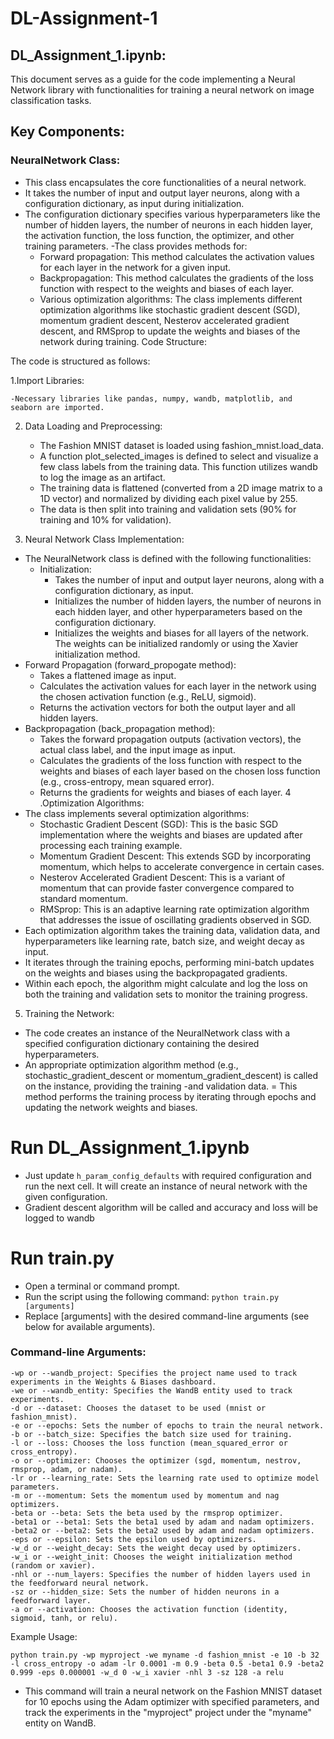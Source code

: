 # DL-Assignment-1
## DL_Assignment_1.ipynb:
This document serves as a guide for the code implementing a Neural Network library with functionalities for training a neural network on image classification tasks.

## Key Components:

### NeuralNetwork Class:
- This class encapsulates the core functionalities of a neural network.
- It takes the number of input and output layer neurons, along with a configuration dictionary, as input during initialization.
- The configuration dictionary specifies various hyperparameters like the number of hidden layers, the number of neurons in each hidden layer, the activation function, the loss function, the optimizer, and other training parameters.
-The class provides methods for:
  - Forward propagation: This method calculates the activation values for each layer in the network for a given input.
  - Backpropagation: This method calculates the gradients of the loss function with respect to the weights and biases of each layer.
  - Various optimization algorithms: The class implements different optimization algorithms like stochastic gradient descent (SGD), momentum gradient descent, Nesterov accelerated gradient descent, and RMSprop to update the weights and biases of the network during training.
Code Structure:

The code is structured as follows:

1.Import Libraries:

    -Necessary libraries like pandas, numpy, wandb, matplotlib, and seaborn are imported.
2. Data Loading and Preprocessing:

    - The Fashion MNIST dataset is loaded using fashion_mnist.load_data.
    - A function plot_selected_images is defined to select and visualize a few class labels from the training data. This function utilizes wandb to log the image as an artifact.
    - The training data is flattened (converted from a 2D image matrix to a 1D vector) and normalized by dividing each pixel value by 255.
    - The data is then split into training and validation sets (90% for training and 10% for validation).
3. Neural Network Class Implementation:

  - The NeuralNetwork class is defined with the following functionalities:
    - Initialization:
        - Takes the number of input and output layer neurons, along with a configuration dictionary, as input.
        - Initializes the number of hidden layers, the number of neurons in each hidden layer, and other hyperparameters based on the configuration dictionary.
        - Initializes the weights and biases for all layers of the network. The weights can be initialized randomly or using the Xavier initialization method.
  - Forward Propagation (forward_propogate method):
      - Takes a flattened image as input.
      - Calculates the activation values for each layer in the network using the chosen activation function (e.g., ReLU, sigmoid).
      - Returns the activation vectors for both the output layer and all hidden layers.
  - Backpropagation (back_propagation method):
      - Takes the forward propagation outputs (activation vectors), the actual class label, and the input image as input.
      - Calculates the gradients of the loss function with respect to the weights and biases of each layer based on the chosen loss function (e.g., cross-entropy, mean squared error).
      - Returns the gradients for weights and biases of each layer.
4 .Optimization Algorithms:
- The class implements several optimization algorithms:
   - Stochastic Gradient Descent (SGD): This is the basic SGD implementation where the weights and biases are updated after processing each training example.
   - Momentum Gradient Descent: This extends SGD by incorporating momentum, which helps to accelerate convergence in certain cases.
   - Nesterov Accelerated Gradient Descent: This is a variant of momentum that can provide faster convergence compared to standard momentum.
   - RMSprop: This is an adaptive learning rate optimization algorithm that addresses the issue of oscillating gradients observed in SGD.
- Each optimization algorithm takes the training data, validation data, and hyperparameters like learning rate, batch size, and weight decay as input.
- It iterates through the training epochs, performing mini-batch updates on the weights and biases using the backpropagated gradients.
- Within each epoch, the algorithm might calculate and log the loss on both the training and validation sets to monitor the training progress.

5. Training the Network:

- The code  creates an instance of the NeuralNetwork class with a specified configuration dictionary containing the desired hyperparameters.
- An appropriate optimization algorithm method (e.g., stochastic_gradient_descent or momentum_gradient_descent) is called on the instance, providing the training -and validation data.
= This method performs the training process by iterating through epochs and updating the network weights and biases.

# Run DL_Assignment_1.ipynb
- Just update ```h_param_config_defaults``` with required configuration and run the next cell. It will create an instance of neural network with the given configuration.
- Gradient descent algorithm will be called and accuracy and loss will be logged to wandb

# Run train.py
- Open a terminal or command prompt.
- Run the script using the following command:
```python train.py [arguments]```
- Replace [arguments] with the desired command-line arguments (see below for available arguments).

### Command-line Arguments:
```
-wp or --wandb_project: Specifies the project name used to track experiments in the Weights & Biases dashboard.
-we or --wandb_entity: Specifies the WandB entity used to track experiments.
-d or --dataset: Chooses the dataset to be used (mnist or fashion_mnist).
-e or --epochs: Sets the number of epochs to train the neural network.
-b or --batch_size: Specifies the batch size used for training.
-l or --loss: Chooses the loss function (mean_squared_error or cross_entropy).
-o or --optimizer: Chooses the optimizer (sgd, momentum, nestrov, rmsprop, adam, or nadam).
-lr or --learning_rate: Sets the learning rate used to optimize model parameters.
-m or --momentum: Sets the momentum used by momentum and nag optimizers.
-beta or --beta: Sets the beta used by the rmsprop optimizer.
-beta1 or --beta1: Sets the beta1 used by adam and nadam optimizers.
-beta2 or --beta2: Sets the beta2 used by adam and nadam optimizers.
-eps or --epsilon: Sets the epsilon used by optimizers.
-w_d or --weight_decay: Sets the weight decay used by optimizers.
-w_i or --weight_init: Chooses the weight initialization method (random or xavier).
-nhl or --num_layers: Specifies the number of hidden layers used in the feedforward neural network.
-sz or --hidden_size: Sets the number of hidden neurons in a feedforward layer.
-a or --activation: Chooses the activation function (identity, sigmoid, tanh, or relu).
```
Example Usage:

```python train.py -wp myproject -we myname -d fashion_mnist -e 10 -b 32 -l cross_entropy -o adam -lr 0.0001 -m 0.9 -beta 0.5 -beta1 0.9 -beta2 0.999 -eps 0.000001 -w_d 0 -w_i xavier -nhl 3 -sz 128 -a relu```
- This command will train a neural network on the Fashion MNIST dataset for 10 epochs using the Adam optimizer with specified parameters, and track the experiments in the "myproject" project under the "myname" entity on WandB.


